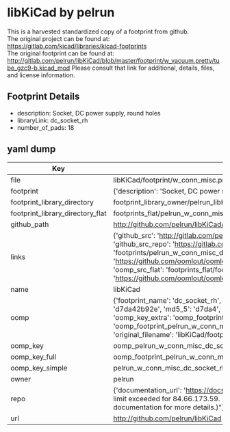 # libKiCad by pelrun  
This is a harvested standardized copy of a footprint from github.  
The original project can be found at:  
https://gitlab.com/kicad/libraries/kicad-footprints  
The original footprint can be found at:
http://gitlab.com/pelrun/libKiCad/blob/master/footprint/w_vacuum.pretty/tube_gzc9-b.kicad_mod
Please consult that link for additional, details, files, and license information.  
## Footprint Details
* description: Socket, DC power supply, round holes  
* libraryLink: dc_socket_rh  
* number_of_pads: 18  
## yaml dump  
| Key | Value |  
| --- | --- |  
| file | libKiCad/footprint/w_conn_misc.pretty/dc_socket_rh.kicad_mod |  
| footprint | {'description': 'Socket, DC power supply, round holes', 'libraryLink': 'dc_socket_rh', 'number_of_pads': 18} |  
| footprint_library_directory | footprint_library_owner/pelrun_libKiCad |  
| footprint_library_directory_flat | footprints_flat/pelrun_w_conn_misc_dc_socket_rh/working |  
| github_path | http://github.com/pelrun/libKiCad/blob/master/footprint/w_conn_misc.pretty/dc_socket_rh.kicad_mod |  
| links | {'github_src': 'http://gitlab.com/pelrun/libKiCad/blob/master/footprint/w_vacuum.pretty/tube_gzc9-b.kicad_mod', 'github_src_repo': 'https://gitlab.com/kicad/libraries/kicad-footprints', 'oomp_bot': 'footprints/pelrun_w_conn_misc_dc_socket_rh/working', 'oomp_bot_github': 'https://github.com/oomlout/oomlout_oomp_footprint_bot/tree/main/footprints/pelrun_w_conn_misc_dc_socket_rh/working', 'oomp_src_flat': 'footprints_flat/footprints_flat/pelrun_w_conn_misc_dc_socket_rh/working', 'oomp_src_flat_github': 'https://github.com/oomlout/oomlout_oomp_footprint_src/tree/main/footprints_flat/pelrun_w_conn_misc_dc_socket_rh/working'} |  
| name | libKiCad |  
| oomp | {'footprint_name': 'dc_socket_rh', 'library_name': 'w_conn_misc', 'md5': 'd7da42b92e0123c94e5c6c468edc6c22', 'md5_10': 'd7da42b92e', 'md5_5': 'd7da4', 'md5_6': 'd7da42', 'oomp_key': 'oomp_pelrun_w_conn_misc_dc_socket_rh', 'oomp_key_extra': 'oomp_footprint_pelrun_w_conn_misc_dc_socket_rh', 'oomp_key_full': 'oomp_footprint_pelrun_w_conn_misc_dc_socket_rh_d7da42', 'oomp_key_simple': 'pelrun_w_conn_misc_dc_socket_rh', 'original_filename': 'libKiCad/footprint/w_conn_misc.pretty/dc_socket_rh.kicad_mod', 'owner_name': 'pelrun'} |  
| oomp_key | oomp_pelrun_w_conn_misc_dc_socket_rh |  
| oomp_key_full | oomp_footprint_pelrun_w_conn_misc_dc_socket_rh |  
| oomp_key_simple | pelrun_w_conn_misc_dc_socket_rh |  
| owner | pelrun |  
| repo | {'documentation_url': 'https://docs.github.com/rest/overview/resources-in-the-rest-api#rate-limiting', 'message': "API rate limit exceeded for 84.66.173.59. (But here's the good news: Authenticated requests get a higher rate limit. Check out the documentation for more details.)"} |  
| url | http://github.com/pelrun/libKiCad |  

